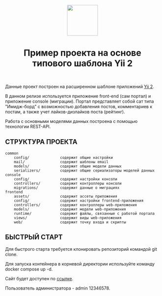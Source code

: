 <p align="center">
    <a href="https://github.com/yiisoft" target="_blank">
        <img src="https://avatars0.githubusercontent.com/u/993323" height="100px">
    </a>
    <h1 align="center">Пример проекта на основе типового шаблона Yii 2</h1>
    <br>
</p>

Данные проект построен на расширенном шаблоне приложений [Yii 2](http://www.yiiframework.com/).

В данном релизе используется приложение front-end (сам портал) и приложение console (миграции).
Портал представляет собой сат типа "Имидж-борд" с возможностью добавления постов, комментариев к постам,
а также учет лайков-дизлайков поста (рейтинг).

Работа с основными моделями данных построена с помощью технологии REST-API.

СТРУКТУРА ПРОЕКТА
-------------------

```
common
    config/              содержит общие настройки 
    mail/                содержит шаблоны email
    models/              содержит общие модели данных  
    serializers/         содержит общие сериализаторы моделей данных  
console
    config/              содержит настройки консоли
    controllers/         содержит контроллеры консоли
    migrations/          содержит данные о миграциях
frontend
    assets/              содержит ассеты приложения
    config/              содержит настройки frontend-приложения
    controllers/         содержит контроллеры web-приложения
    models/              содержит модели web-приложения
    runtime/             содержит файлы, связанные с работой портала
    views/               содержит виды web-приложения
    web/                 содержит точку входа и скрипты
```


БЫСТРЫЙ СТАРТ
-------------------

Для быстрого старта требуется клонировать репозиторий командой git clone.

Для запуска контейнера в корневой директории используйте команду docker compose up -d.

Сайт будет доступен по <a href="http://localhost:20080">ссылке</a>.

Пользователь администратора - admin 12346578.